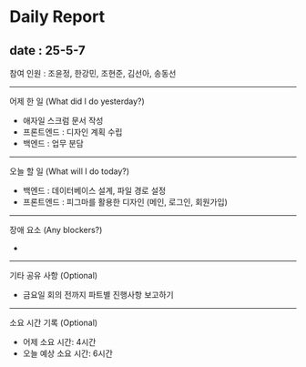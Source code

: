 # Daily Report

## date : 25-5-7

참여 인원 : 조윤정, 한강민, 조현준, 김선아, 송동선

---

어제 한 일 (What did I do yesterday?)

- 애자일 스크럼 문서 작성
- 프론트엔드 : 디자인 계획 수립
- 백엔드 : 업무 분담


---

오늘 할 일 (What will I do today?)

- 백엔드 : 데이터베이스 설계, 파일 경로 설정
- 프론트엔드 : 피그마를 활용한 디자인 (메인, 로그인, 회원가입)

<hr>

장애 요소 (Any blockers?)

- 

<hr>

기타 공유 사항 (Optional)
- 금요일 회의 전까지 파트별 진행사항 보고하기

<hr>

소요 시간 기록 (Optional)
- 어제 소요 시간: 4시간
- 오늘 예상 소요 시간: 6시간
